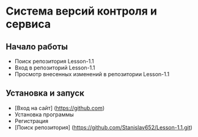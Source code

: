 # Система версий контроля и сервиса
## Начало работы
* Поиск репозитория Lesson-1.1
* Вход в репозиторий Lesson-1.1
* Просмотр внесенных изменений в репозитории Lesson-1.1
## Установка и запуск
* [Вход на сайт] (https://github.com)
* Установка программы
* Регистрация
* [Поиск репозитория] (https://github.com/Stanislav652/Lesson-1.1.git) 
